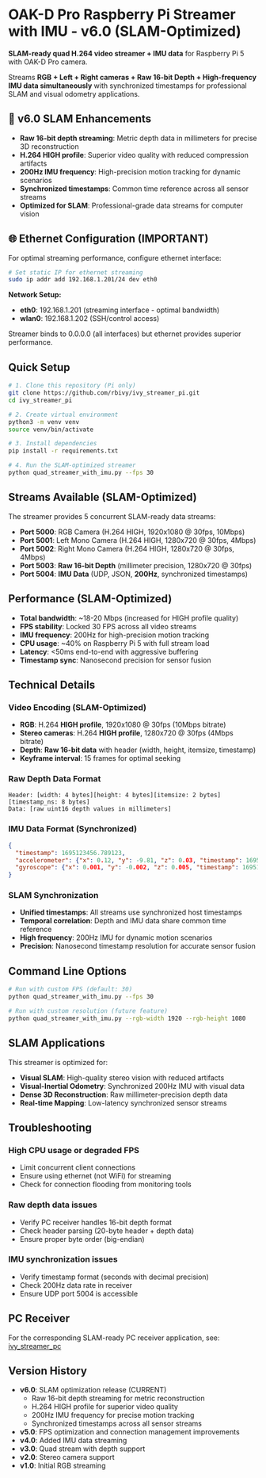 # OAK-D Pro Raspberry Pi Streamer with IMU - v6.0 (SLAM-Optimized)

**SLAM-ready quad H.264 video streamer + IMU data** for Raspberry Pi 5 with OAK-D Pro camera.

Streams **RGB + Left + Right cameras + Raw 16-bit Depth + High-frequency IMU data simultaneously** with synchronized timestamps for professional SLAM and visual odometry applications.

## 🎯 v6.0 SLAM Enhancements

- **Raw 16-bit depth streaming**: Metric depth data in millimeters for precise 3D reconstruction
- **H.264 HIGH profile**: Superior video quality with reduced compression artifacts
- **200Hz IMU frequency**: High-precision motion tracking for dynamic scenarios
- **Synchronized timestamps**: Common time reference across all sensor streams
- **Optimized for SLAM**: Professional-grade data streams for computer vision

## 🌐 Ethernet Configuration (IMPORTANT)

For optimal streaming performance, configure ethernet interface:

```bash
# Set static IP for ethernet streaming
sudo ip addr add 192.168.1.201/24 dev eth0
```

**Network Setup:**
- **eth0**: 192.168.1.201 (streaming interface - optimal bandwidth)  
- **wlan0**: 192.168.1.202 (SSH/control access)

Streamer binds to 0.0.0.0 (all interfaces) but ethernet provides superior performance.

## Quick Setup

```bash
# 1. Clone this repository (Pi only)
git clone https://github.com/rbivy/ivy_streamer_pi.git
cd ivy_streamer_pi

# 2. Create virtual environment
python3 -m venv venv
source venv/bin/activate

# 3. Install dependencies
pip install -r requirements.txt

# 4. Run the SLAM-optimized streamer
python quad_streamer_with_imu.py --fps 30
```

## Streams Available (SLAM-Optimized)

The streamer provides 5 concurrent SLAM-ready data streams:

- **Port 5000**: RGB Camera (H.264 HIGH, 1920x1080 @ 30fps, 10Mbps)
- **Port 5001**: Left Mono Camera (H.264 HIGH, 1280x720 @ 30fps, 4Mbps) 
- **Port 5002**: Right Mono Camera (H.264 HIGH, 1280x720 @ 30fps, 4Mbps)
- **Port 5003**: **Raw 16-bit Depth** (millimeter precision, 1280x720 @ 30fps)
- **Port 5004**: **IMU Data** (UDP, JSON, **200Hz**, synchronized timestamps)

## Performance (SLAM-Optimized)

- **Total bandwidth**: ~18-20 Mbps (increased for HIGH profile quality)
- **FPS stability**: Locked 30 FPS across all video streams
- **IMU frequency**: 200Hz for high-precision motion tracking
- **CPU usage**: ~40% on Raspberry Pi 5 with full stream load
- **Latency**: <50ms end-to-end with aggressive buffering
- **Timestamp sync**: Nanosecond precision for sensor fusion

## Technical Details

### Video Encoding (SLAM-Optimized)
- **RGB**: H.264 **HIGH profile**, 1920x1080 @ 30fps (10Mbps bitrate)
- **Stereo cameras**: H.264 **HIGH profile**, 1280x720 @ 30fps (4Mbps bitrate)
- **Depth**: **Raw 16-bit data** with header (width, height, itemsize, timestamp)
- **Keyframe interval**: 15 frames for optimal seeking

### Raw Depth Data Format
```
Header: [width: 4 bytes][height: 4 bytes][itemsize: 2 bytes][timestamp_ns: 8 bytes]
Data: [raw uint16 depth values in millimeters]
```

### IMU Data Format (Synchronized)
```json
{
  "timestamp": 1695123456.789123,
  "accelerometer": {"x": 0.12, "y": -9.81, "z": 0.03, "timestamp": 1695123456.789123},
  "gyroscope": {"x": 0.001, "y": -0.002, "z": 0.005, "timestamp": 1695123456.789123}
}
```

### SLAM Synchronization
- **Unified timestamps**: All streams use synchronized host timestamps
- **Temporal correlation**: Depth and IMU data share common time reference
- **High frequency**: 200Hz IMU for dynamic motion scenarios
- **Precision**: Nanosecond timestamp resolution for accurate sensor fusion

## Command Line Options

```bash
# Run with custom FPS (default: 30)
python quad_streamer_with_imu.py --fps 30

# Run with custom resolution (future feature)
python quad_streamer_with_imu.py --rgb-width 1920 --rgb-height 1080
```

## SLAM Applications

This streamer is optimized for:
- **Visual SLAM**: High-quality stereo vision with reduced artifacts
- **Visual-Inertial Odometry**: Synchronized 200Hz IMU with visual data
- **Dense 3D Reconstruction**: Raw millimeter-precision depth data
- **Real-time Mapping**: Low-latency synchronized sensor streams

## Troubleshooting

### High CPU usage or degraded FPS
- Limit concurrent client connections
- Ensure using ethernet (not WiFi) for streaming
- Check for connection flooding from monitoring tools

### Raw depth data issues
- Verify PC receiver handles 16-bit depth format
- Check header parsing (20-byte header + depth data)
- Ensure proper byte order (big-endian)

### IMU synchronization issues
- Verify timestamp format (seconds with decimal precision)
- Check 200Hz data rate in receiver
- Ensure UDP port 5004 is accessible

## PC Receiver

For the corresponding SLAM-ready PC receiver application, see: [ivy_streamer_pc](https://github.com/rbivy/ivy_streamer_pc)

## Version History

- **v6.0**: SLAM optimization release (CURRENT)
  - Raw 16-bit depth streaming for metric reconstruction
  - H.264 HIGH profile for superior video quality
  - 200Hz IMU frequency for precise motion tracking
  - Synchronized timestamps across all sensor streams
- **v5.0**: FPS optimization and connection management improvements
- **v4.0**: Added IMU data streaming
- **v3.0**: Quad stream with depth support
- **v2.0**: Stereo camera support
- **v1.0**: Initial RGB streaming

